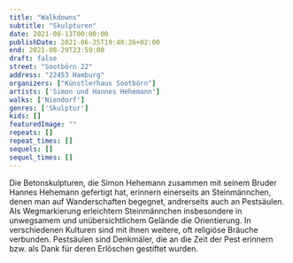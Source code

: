 ```yaml
---
title: "Walkdowns"
subtitle: "Skulpturen"
date: 2021-08-13T00:00:00
publishDate: 2021-06-25T19:40:36+02:00
end: 2021-08-29T23:59:00
draft: false
street: "Sootbörn 22"
address: "22453 Hamburg"
organizers: ["Künstlerhaus Sootbörn"]
artists: ['Simon und Hannes Hehemann']
walks: ['Niendorf']
genres: ['Skulptur']
kids: []
featuredImage: ""
repeats: []
repeat_times: []
sequels: []
sequel_times: []
---
```


Die Betonskulpturen, die Simon Hehemann zusammen mit seinem Bruder Hannes Hehemann gefertigt hat, erinnern einerseits an Steinmännchen, denen man auf Wanderschaften begegnet, andrerseits auch an Pestsäulen. Als Wegmarkierung erleichtern Steinmännchen insbesondere in unwegsamem und unübersichtlichem Gelände die Orientierung. In verschiedenen Kulturen sind mit ihnen weitere, oft religiöse Bräuche verbunden. Pestsäulen sind Denkmäler, die an die Zeit der Pest erinnern bzw. als Dank für deren Erlöschen gestiftet wurden. 